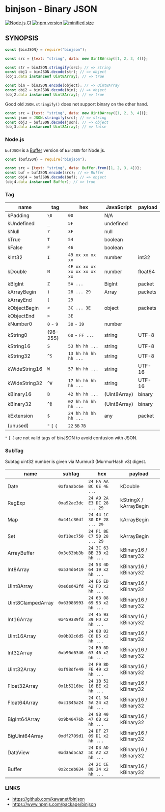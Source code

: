 # binjson - Binary JSON

[![Node.js CI](https://github.com/kawanet/binjson/workflows/Node.js%20CI/badge.svg?branch=main)](https://github.com/kawanet/binjson/actions/)
[![npm version](https://img.shields.io/npm/v/binjson)](https://www.npmjs.com/package/binjson)
[![minified size](https://img.shields.io/bundlephobia/min/binjson)](https://cdn.jsdelivr.net/npm/binjson/dist/binjson.min.js)

## SYNOPSIS

```js
const {binJSON} = require("binjson");

const src = {text: "string", data: new Uint8Array([1, 2, 3, 4])};

const str = binJSON.stringify(src); // => string
const obj1 = binJSON.decode(str); // => object
(obj1.data instanceof Uint8Array); // => true

const bin = binJSON.encode(object); // => Uint8Array
const obj2 = binJSON.decode(bin); // => object
(obj2.data instanceof Uint8Array); // => true
```

Good old `JSON.stringify()` does not support binary on the other hand.

```js
const src = {text: "string", data: new Uint8Array([1, 2, 3, 4])};
const json = JSON.stringify(src); // => string
const obj3 = bufJSON.decode(json); // => object
(obj3.data instanceof Uint8Array); // => false
```

### Node.js

`bufJSON` is a [Buffer](https://nodejs.org/api/buffer.html) version of `binJSON` for Node.js.

```js
const {bufJSON} = require("binjson");

const src = {text: "string", data: Buffer.from([1, 2, 3, 4])};
const buf = bufJSON.encode(src); // => Buffer
const obj4 = bufJSON.decode(buf); // => object
(obj4.data instanceof Buffer); // => true
```

### Tag

| name | tag | hex | JavaScript | payload |
|----|----|----|----|----|
| kPadding | `\0` | `00` | N/A ||
| kUndefined | `_` | `5F` | undefined ||
| kNull | `?` | `3F` | null ||
| kTrue | `T` | `54` | boolean ||
| kFalse | `F` | `46` | boolean ||
| kInt32 | `I` | `49 xx xx xx xx` | number | int32 |
| kDouble | `N` | `4E xx xx xx xx xx xx xx xx` | number | float64 |
| kBigInt | `Z` | `5A ...` | BigInt | packet |
| kArrayBegin | `(` | `28 ... 29` | Array | packets |
| kArrayEnd | `)` | `29` |||
| kObjectBegin | `<` | `3C ... 3E` | object | packets |
| kObjectEnd | `>` | `3E` |||
| kNumber0 | `0` - `9` | `30` - `39` | number ||
| kString0 | (96-255) | `60` - `FF ...` | string | UTF-8 |
| kString16 | `S` | `53 hh hh ...` | string | UTF-8 |
| kString32 | `^S` | `13 hh hh hh hh ...` | string | UTF-8 |
| kWideString16 | `W` | `57 hh hh ...` | string | UTF-16 |
| kWideString32 | `^W` | `17 hh hh hh hh ...` | string | UTF-16 |
| kBinary16 | `B` | `42 hh hh ...` | (Uint8Array) | binary |
| kBinary32 | `^B` | `02 hh hh hh hh ...` | (Uint8Array) | binary |
| kExtension | `$` | `24 hh hh hh hh ...` | any | packet |
| (unused) | `"` `[` `{` | `22` `5B` `7B` |||

`"` `[` `{` are not valid tags of binJSON to avoid confusion with JSON.

### SubTag

Subtag uint32 number is given via Murmur3 (MurmurHash v3) digest.

| name | subtag | hex | payload |
|----|----|----|----|
| Date | `0xfaaabc6e` | `24 FA AA BC 6E 4E ...` | kDouble |
| RegExp | `0xa92ae3dc` | `24 A9 2A E3 DC 28 ... 29` | kStringX / kArrayBegin |
| Map | `0x441c30df` | `24 44 1C 30 DF 28 ... 29` | kArrayBegin |
| Set | `0xf18ec750` | `24 F1 8E C7 50 28 ... 29` | kArrayBegin |
| ArrayBuffer | `0x3c63bb3b` | `24 3C 63 BB 3B x2 hh ...` | kBinary16 / kBinary32 |
| Int8Array | `0x534d6419` | `24 53 4D 64 19 x2 hh ...` | kBinary16 / kBinary32 |
| Uint8Array | `0xe6ed42fd` | `24 E6 ED 42 FD x2 hh ...` | kBinary16 / kBinary32 |
| Uint8ClampedArray | `0x63086993` | `24 63 08 69 93 x2 hh ...` | kBinary16 / kBinary32 |
| Int16Array | `0x459339fd` | `24 45 93 39 FD x2 hh ...` | kBinary16 / kBinary32 |
| Uint16Array | `0x0b02c6d5` | `24 0B 02 C6 D5 x2 hh ...` | kBinary16 / kBinary32 |
| Int32Array | `0xb90d6346` | `24 B9 0D 63 46 x2 hh ...` | kBinary16 / kBinary32 |
| Uint32Array | `0xf98dfe49` | `24 F9 8D FE 49 x2 hh ...` | kBinary16 / kBinary32 |
| Float32Array | `0x1b5216be` | `24 1B 52 16 BE x2 hh ...` | kBinary16 / kBinary32 |
| Float64Array | `0xc1345a24` | `24 C1 34 5A 24 x2 hh ...` | kBinary16 / kBinary32 |
| BigInt64Array | `0x9b40476b` | `24 9B 40 47 6B x2 hh ...` | kBinary16 / kBinary32 |
| BigUint64Array | `0xdf2709d1` | `24 DF 27 09 D1 x2 hh ...` | kBinary16 / kBinary32 |
| DataView | `0xd3ad5ca2` | `24 D3 AD 5C A2 x2 hh ...` | kBinary16 / kBinary32 |
| Buffer | `0x2cceb034` | `24 2C CE B0 34 x2 hh ...` | kBinary16 / kBinary32 |

### LINKS

- https://github.com/kawanet/binjson
- https://www.npmjs.com/package/binjson
